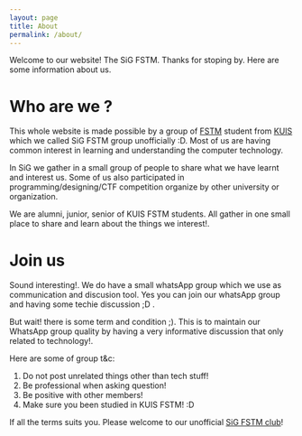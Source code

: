 ```yaml
---
layout: page
title: About
permalink: /about/
---
```


Welcome to our website! The SiG FSTM. Thanks for stoping by. Here are some information about us.

# Who are we ?
This whole website is made possible by a group of [FSTM](http://fstm.kuis.edu.my/blog/) student from [KUIS](http://www.kuis.edu.my) which we called SiG FSTM group unofficially :D. Most of us are having common interest in learning and understanding the computer technology.

In SiG we gather in a small group of people to share what we have learnt and interest us. Some of us also participated in programming/designing/CTF competition organize by other university or organization.

We are alumni, junior, senior of KUIS FSTM students. All gather in one small place to share and learn about the things we interest!.

# Join us
Sound interesting!. We do have a small whatsApp group which we use as communication and discusion tool. Yes you can join our whatsApp group and having some techie discussion ;D .

But wait! there is some term and condition ;). This is to maintain our WhatsApp group quality by having a very informative discussion that only related to technology!.

Here are some of group t&c:
1. Do not post unrelated things other than tech stuff!
2. Be professional when asking question!
3. Be positive with other members!
4. Make sure you been studied in KUIS FSTM! :D

If all the terms suits you. Please welcome to our unofficial [SiG FSTM club](http://bit.ly/SiG_FSTM)!